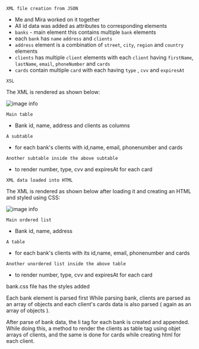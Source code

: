 `XML file creation from JSON`

- Me and Mira worked on it together
- All id data was added as attributes to corresponding elements
- `banks` - main element this contains multiple `bank`  elements
- each `bank` has `name` `address` and `clients`
- `address` element is a combination of `street`, `city`, `region` and `country` elements
- `clients` has multiple `client` elements with each `client` having `firstName`, `lastName`, `email`, `phoneNumber` and `cards`
- `cards` contain multiple `card` with each having `type` , `cvv` and `expiresAt`


`XSL` 

The XML is rendered as shown below:

![image info](./bank-xsl.png)

`Main table`   
- Bank id, name, address and clients as columns  

`A subtable`   
- for each bank's clients with id,name, email, phonenumber and cards  

`Another subtable inside the above subtable`   
- to render number, type, cvv and expiresAt for each card

`XML data loaded into HTML`

The XML is rendered as shown below after loading it and creating an HTML and styled using CSS:

![image info](./bank-html.png)


`Main ordered list`     
- Bank id, name, address  

`A table`   
- for each bank's clients with its id,name, email, phonenumber and cards  

`Another unordered list inside the above table`   
- to render number, type, cvv and expiresAt for each card

bank.css file has the styles added

Each bank element is parsed first 
While parsing bank, clients are parsed as an array of objects and each client's cards data is also parsed ( again as an array of objects ).

After parse of bank data, the li tag for each bank is created and appended. While doing this, a method to render the clients as table tag using objet arrays of clients,  and the same is done for cards while creating html for each client.
